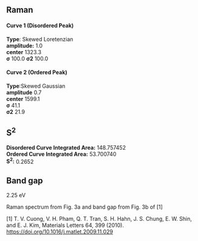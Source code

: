 ## Raman

#### Curve 1 (Disordered Peak)
**Type**: Skewed Loretenzian\
**amplitude:** 1.0\
**center** 1323.3\
**σ** 100.0
**σ2** 100.0


#### Curve 2 (Ordered Peak)
**Type**:Skewed Gaussian\
**amplitude** 0.7\
**center** 1599.1\
**σ** 41.1\
**σ2** 21.9


## S<sup>2</sup>
**Disordered Curve Integrated Area:** 148.757452\
**Ordered Curve Integrated Area:** 53.700740\
**S<sup>2</sup>:** 0.2652

## Band gap
2.25 eV


Raman spectrum from Fig. 3a and band gap from Fig. 3b of [1]

[1] T. V. Cuong, V. H. Pham, Q. T. Tran, S. H. Hahn, J. S. Chung, E. W. Shin, and E. J. Kim, Materials Letters 64, 399 (2010).
https://doi.org/10.1016/j.matlet.2009.11.029
